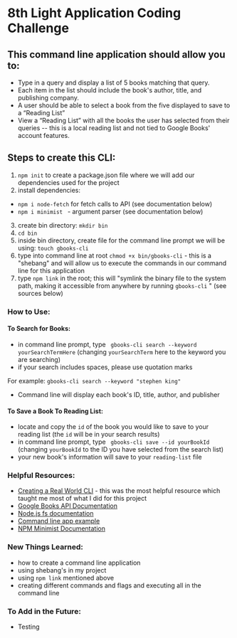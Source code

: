 # 8th Light Application Coding Challenge

## This command line application should allow you to:

* Type in a query and display a list of 5 books matching that query.
* Each item in the list should include the book's author, title, and publishing company.
* A user should be able to select a book from the five displayed to save to a “Reading List”
* View a “Reading List” with all the books the user has selected from their queries -- this is a local reading list and not tied to Google Books' account features.

## Steps to create this CLI:
1. ``` npm init ``` to create a package.json file where we will add our dependencies used for the project
2. install dependencies: 
* ``` npm i node-fetch ``` for fetch calls to API (see documentation below)
* ```npm i minimist ``` - argument parser (see documentation below)
3. create bin directory: ``` mkdir bin ```
4. ``` cd bin ```
5. inside bin directory, create file for the command line prompt we will be using: ``` touch gbooks-cli ```
6. type into command line at root ``` chmod +x bin/gbooks-cli ``` - this is a "shebang" and will allow us to execute the commands in our command line for this application
7. type ``` npm link ``` in the root; this will "symlink the binary file to the system path, making it accessible from anywhere by running ``` gbooks-cli ``` " (see sources below)

### How to Use:

#### To Search for Books:
* in command line prompt, type ``` gbooks-cli search --keyword yourSearchTermHere``` (changing ``` yourSearchTerm ``` here to the keyword you are searching)
* if your search includes spaces, please use quotation marks

For example: ``` gbooks-cli search --keyword "stephen king" ```
* Command line will display each book's ID, title, author, and publisher

#### To Save a Book To Reading List:
* locate and copy the ``` id ``` of the book you would like to save to your reading list (the ``` id ``` will be in your search results)
* in command line prompt, type ``` gbooks-cli save --id yourBookId``` (changing ``` yourBookId ``` to the ID you have selected from the search list)
* your new book's information will save to your ``` reading-list ``` file


### Helpful Resources:

* [Creating a Real World CLI](https://timber.io/blog/creating-a-real-world-cli-app-with-node/) - this was the most helpful resource which taught me most of what I did for this project
* [Google Books API Documentation](https://developers.google.com/books/docs/overview)
* [Node.js fs documentation](https://nodejs.org/api/fs.html)
* [Command line app example](https://pusher.com/tutorials/node-command-line-app)
* [NPM Minimist Documentation](https://www.npmjs.com/package/minimist)

### New Things Learned:
* how to create a command line application
* using shebang's in my project
* using ``` npm link ``` mentioned above
* creating different commands and flags and executing all in the command line

### To Add in the Future:
* Testing